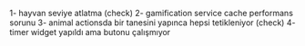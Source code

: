 1- hayvan seviye atlatma (check)
2- gamification service cache performans sorunu 
3- animal actionsda bir tanesini yapınca hepsi tetikleniyor (check)
4- timer widget yapıldı ama butonu çalışmıyor 
